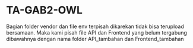 # TA-GAB2-OWL

Bagian folder vendor dan file env terpisah dikarekan tidak bisa terupload bersamaan. Maka kami pisah file API dan Frontend yang belum tergabung dibawahnya dengan nama folder API_tambahan dan Frontend_tambahan

